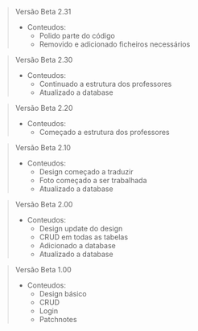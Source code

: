 >Versão Beta 2.31
> - Conteudos:
>   - Polido parte do código
>	- Removido e adicionado ficheiros necessários

>Versão Beta 2.30
> - Conteudos:
>   - Continuado a estrutura dos professores
>	- Atualizado a database

>Versão Beta 2.20
> - Conteudos:
>   - Começado a estrutura dos professores

>Versão Beta 2.10
> - Conteudos:
>   - Design começado a traduzir
>   - Foto começado a ser trabalhada
>   - Atualizado a database

>Versão Beta 2.00
> - Conteudos:
>   - Design update do design
>   - CRUD em todas as tabelas
>   - Adicionado a database
>   - Atualizado a database


>Versão Beta 1.00
> - Conteudos:
>   - Design básico
>   - CRUD
>   - Login
>   - Patchnotes
